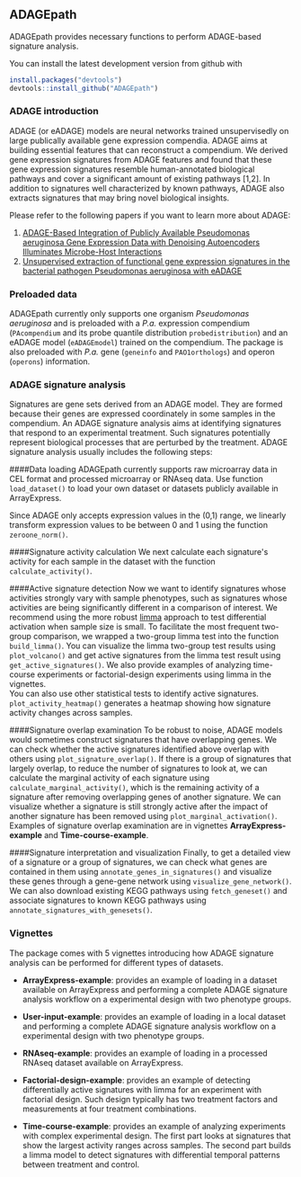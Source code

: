 ## ADAGEpath

ADAGEpath provides necessary functions to perform ADAGE-based signature analysis.

You can install the latest development version from github with
``` r
install.packages("devtools")
devtools::install_github("ADAGEpath")
```
### ADAGE introduction
ADAGE (or eADAGE) models are neural networks trained unsupervisedly on large
publically available gene expression compendia. ADAGE aims at building essential
features that can reconstruct a compendium. We derived gene expression
signatures from ADAGE features and found that these gene expression signatures
resemble human-annotated biological pathways and cover
a significant amount of existing pathways [1,2]. In addition to signatures well
characterized by known pathways, ADAGE also extracts signatures that may
bring novel biological insights.

Please refer to the following papers if you want to learn more about ADAGE:  
1. [ADAGE-Based Integration of Publicly Available Pseudomonas aeruginosa Gene
Expression Data with Denoising Autoencoders Illuminates Microbe-Host
Interactions](https://doi.org/10.1128/mSystems.00025-15)  
2. [Unsupervised extraction of functional gene expression signatures in the
bacterial pathogen Pseudomonas aeruginosa with eADAGE](
https://doi.org/10.1101/078659)

### Preloaded data
ADAGEpath currently only supports one organism *Pseudomonas aeruginosa* and is
preloaded with a *P.a.* expression compendium (`PAcompendium` and its probe
quantile distribution `probedistribution`) and an eADAGE
model (`eADAGEmodel`) trained on the compendium. The package is also preloaded
with *P.a.* gene (`geneinfo` and `PAO1orthologs`) and operon (`operons`)
information.

### ADAGE signature analysis
Signatures are gene sets derived from an ADAGE model. They are formed because
their genes are expressed coordinately in some samples in the compendium.
An ADAGE signature analysis aims at identifying signatures that respond to
an experimental treatment. Such signatures potentially represent biological
processes that are perturbed by the treatment. ADAGE signature analysis usually
includes the following steps:

####Data loading
ADAGEpath currently supports raw microarray data in CEL format and processed
microarray or RNAseq data. Use function `load_dataset()` to load your own
dataset or datasets publicly available in ArrayExpress.

Since ADAGE only accepts expression values in the (0,1) range, we linearly
transform expression values to be between 0 and 1 using the function
`zeroone_norm()`.

####Signature activity calculation
We next calculate each signature's activity for each sample in the dataset
with the function `calculate_activity()`.

####Active signature detection
Now we want to identify signatures whose activities strongly vary with sample
phenotypes, such as signatures whose activities are being significantly different
in a comparison of interest. We recommend using the more robust
[limma](https://bioconductor.org/packages/release/bioc/html/limma.html) approach
to test differential activation when sample size is small.
To facilitate the most frequent two-group comparison,
we wrapped a two-group limma test into the function `build_limma()`. You can
visualize the limma two-group test results using `plot_volcano()` and get
active signatures from the limma test result using `get_active_signatures()`.
We also provide examples of analyzing time-course experiments or factorial-design
experiments using limma in the vignettes.  
You can also use other statistical tests to identify active signatures.  
`plot_activity_heatmap()` generates a heatmap showing how signature activity
changes across samples.

####Signature overlap examination
To be robust to noise, ADAGE models would sometimes construct signatures that
have overlapping genes. We can check whether the active signatures identified above
overlap with others using `plot_signature_overlap()`. If there is a group of
signatures that largely overlap, to reduce the number of signatures to look at,
we can calculate the marginal activity of each signature using
`calculate_marginal_activity()`, which is the remaining
activity of a signature after removing overlapping genes of another signature.
We can visualize whether a signature is still strongly active after the impact
of another signature has been removed using `plot_marginal_activation()`. Examples
of signature overlap examination are in vignettes **ArrayExpress-example** and
**Time-course-example**.

####Signature interpretation and visualization
Finally, to get a detailed view of a signature or a group of signatures,
we can check what genes are contained in them using
`annotate_genes_in_signatures()` and visualize these genes through a
gene-gene network using `visualize_gene_network()`. We can also download
existing KEGG pathways using `fetch_geneset()` and associate
signatures to known KEGG pathways using `annotate_signatures_with_genesets()`.

### Vignettes
The package comes with 5 vignettes introducing how ADAGE signature analysis
can be performed for different types of datasets.

- **ArrayExpress-example**: provides an example of loading in a dataset available
on ArrayExpress and performing a complete ADAGE signature analysis workflow on
a experimental design with two phenotype groups.

- **User-input-example**: provides an example of loading in a local dataset
and performing a complete ADAGE signature analysis workflow on
a experimental design with two phenotype groups.

- **RNAseq-example**: provides an example of loading in a processed RNAseq dataset
available on ArrayExpress.

- **Factorial-design-example**: provides an example of detecting differentially
active signatures with limma for an experiment with factorial design. Such
design typically has two treatment factors and measurements at four treatment
combinations.

- **Time-course-example**: provides an example of analyzing experiments with
complex experimental design. The first part looks at signatures that show the
largest activity ranges across samples. The second part builds a limma model to
detect signatures with differential temporal patterns between treatment
and control.


